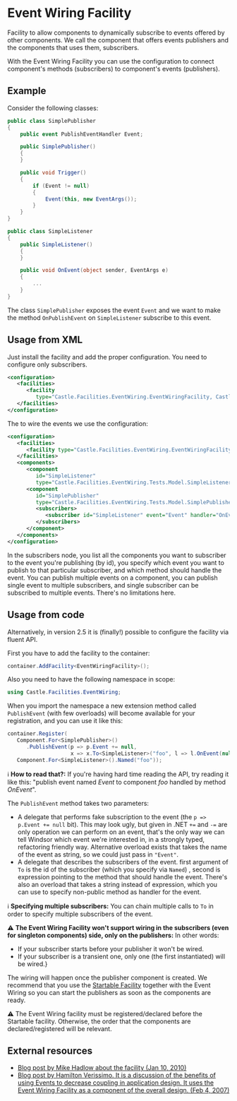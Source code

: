 # Event Wiring Facility

Facility to allow components to dynamically subscribe to events offered by other components. We call the component that offers events publishers and the components that uses them, subscribers.

With the Event Wiring Facility you can use the configuration to connect component's methods (subscribers) to component's events (publishers).

## Example

Consider the following classes:

```csharp
public class SimplePublisher
{
    public event PublishEventHandler Event;

    public SimplePublisher()
    {
    }

    public void Trigger()
    {
        if (Event != null)
        {
            Event(this, new EventArgs());
        }
    }
}

public class SimpleListener
{
    public SimpleListener()
    {
    }

    public void OnEvent(object sender, EventArgs e)
    {
        ...
    }
}
```

The class `SimplePublisher` exposes the event `Event` and we want to make the method `OnPublishEvent` on `SimpleListener` subscribe to this event.

## Usage from XML

Just install the facility and add the proper configuration. You need to configure only subscribers.

```xml
<configuration>
   <facilities>
      <facility
         type="Castle.Facilities.EventWiring.EventWiringFacility, Castle.Windsor" />
   </facilities>
</configuration>
```

The to wire the events we use the configuration:

```xml
<configuration>
   <facilities>
      <facility type="Castle.Facilities.EventWiring.EventWiringFacility, Castle.Windsor" />
   </facilities>
   <components>
      <component
         id="SimpleListener"
         type="Castle.Facilities.EventWiring.Tests.Model.SimpleListener, Castle.Facilities.EventWiring.Tests" />
      <component
         id="SimplePublisher"
         type="Castle.Facilities.EventWiring.Tests.Model.SimplePublisher, Castle.Facilities.EventWiring.Tests" >
         <subscribers>
            <subscriber id="SimpleListener" event="Event" handler="OnEvent"/>
         </subscribers>
      </component>
   </components>
</configuration>
```

In the subscribers node, you list all the components you want to subscriber to the event you're publishing (by id), you specify which event you want to publish to that particular subscriber, and which method should handle the event. You can publish multiple events on a component, you can publish single event to multiple subscribers, and single subscriber can be subscribed to multiple events. There's no limitations here.

## Usage from code

Alternatively, in version 2.5 it is (finally!) possible to configure the facility via fluent API.

First you have to add the facility to the container:

```csharp
container.AddFacility<EventWiringFacility>();
```

Also you need to have the following namespace in scope:

```csharp
using Castle.Facilities.EventWiring;
```

When you import the namespace a new extension method called `PublishEvent` (with few overloads) will become available for your registration, and you can use it like this:

```csharp
container.Register(
   Component.For<SimplePublisher>()
      .PublishEvent(p => p.Event += null,
                    x => x.To<SimpleListener>("foo", l => l.OnEvent(null, null))),
   Component.For<SimpleListener>().Named("foo"));
```

:information_source: **How to read that?:** If you're having hard time reading the API, try reading it like this: "publish event named *Event* to component *foo* handled by method *OnEvent*".

The `PublishEvent` method takes two parameters:

* A delegate that performs fake subscription to the event (the `p => p.Event += null` bit). This may look ugly, but given in .NET `+=` and `-=` are only operation we can perform on an event, that's the only way we can tell Windsor which event we're interested in, in a strongly typed, refactoring friendly way. Alternative overload exists that takes the name of the event as string, so we could just pass in `"Event"`.
* A delegate that describes the subscribers of the event. first argument of `To` is the id of the subscriber (which you specify via `Named`) , second is expression pointing to the method that should handle the event. There's also an overload that takes a string instead of expression, which you can use to specify non-public method as handler for the event.

:information_source: **Specifying multiple subscribers:** You can chain multiple calls to `To` in order to specify multiple subscribers of the event.

:warning: **The Event Wiring Facility won't support wiring in the subscribers (even for singleton components) side, only on the publishers:** In other words:

* If your subscriber starts before your publisher it won't be wired.
* If your subscriber is a transient one, only one (the first instantiated) will be wired.}

The wiring will happen once the publisher component is created. We recommend that you use the [Startable Facility](startable-facility.md) together with the Event Wiring so you can start the publishers as soon as the components are ready.

:warning: The Event Wiring facility must be registered/declared before the Startable facility. Otherwise, the order that the components are declared/registered will be relevant.

## External resources

* [Blog post by Mike Hadlow about the facility (Jan 10, 2010)](http://mikehadlow.blogspot.com/2010/01/10-advanced-windsor-tricks-6-event.html)
* [Blog post by Hamilton Verissimo. It is a discussion of the benefits of using Events to decrease coupling in application design. It uses the Event Wiring Facility as a component of the overall design. (Feb 4, 2007)](http://hammett.castleproject.org/?p=115)